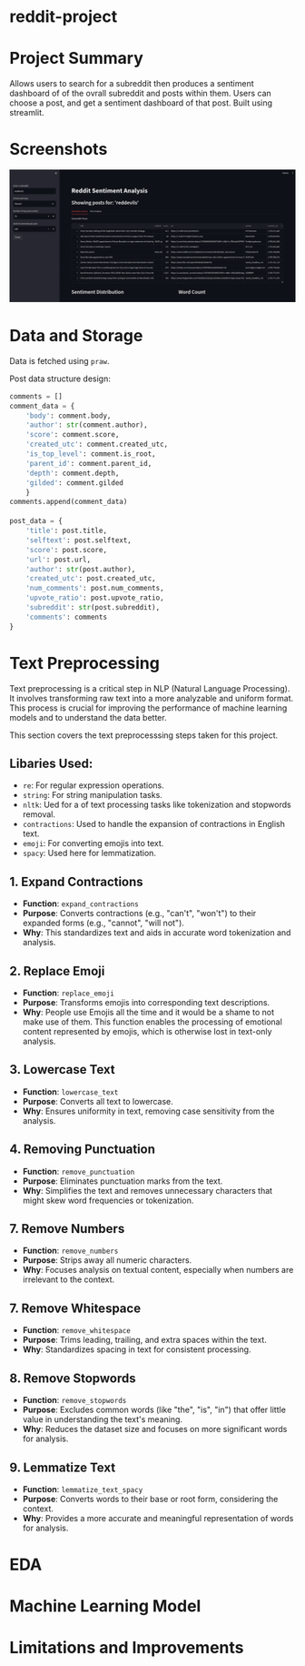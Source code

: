 # reddit-project

# Project Summary

Allows users to search for a subreddit then produces a sentiment dashboard of of the ovrall subreddit and posts within them. Users can choose a post, and get a sentiment dashboard of that post. Built using streamlit.

# Screenshots

![Alt text](ezgif.com-animated-gif-maker.gif)

# Data and Storage

Data is fetched using `praw`.

Post data structure design:
```python
comments = []
comment_data = {
    'body': comment.body,
    'author': str(comment.author),
    'score': comment.score,
    'created_utc': comment.created_utc,
    'is_top_level': comment.is_root,
    'parent_id': comment.parent_id,
    'depth': comment.depth,
    'gilded': comment.gilded
    }
comments.append(comment_data)

post_data = {
    'title': post.title,
    'selftext': post.selftext,
    'score': post.score,
    'url': post.url,
    'author': str(post.author),
    'created_utc': post.created_utc,
    'num_comments': post.num_comments,
    'upvote_ratio': post.upvote_ratio,
    'subreddit': str(post.subreddit),
    'comments': comments
}
```

# Text Preprocessing 

Text preprocessing is a critical step in NLP (Natural Language Processing). It involves transforming raw text into a more analyzable and uniform format. This process is crucial for improving the performance of machine learning models and to understand the data better.

This section covers the text preprocesssing steps taken for this project. 

## Libaries Used:

- `re`: For regular expression operations.
- `string`: For string manipulation tasks.
- `nltk`:  Ued for a  of text processing tasks like tokenization and stopwords removal.
- `contractions`: Used to handle the expansion of contractions in English text.
- `emoji`: For converting emojis into text.
- `spacy`: Used here for lemmatization.


## 1. Expand Contractions
- **Function**: `expand_contractions`
- **Purpose**: Converts contractions (e.g., "can't", "won't") to their expanded forms (e.g., "cannot", "will not").
- **Why**: This standardizes text and aids in accurate word tokenization and analysis.

## 2. Replace Emoji
- **Function**: `replace_emoji`
- **Purpose**: Transforms emojis into corresponding text descriptions.
- **Why**: People use Emojis all the time and it would be a shame to not make use of them. This function enables the processing of emotional content represented by emojis, which is otherwise lost in text-only analysis.

## 3. Lowercase Text
- **Function**: `lowercase_text`
- **Purpose**: Converts all text to lowercase.
- **Why**: Ensures uniformity in text, removing case sensitivity from the analysis.

## 4. Removing Punctuation
- **Function**: `remove_punctuation`
- **Purpose**: Eliminates punctuation marks from the text.
- **Why**: Simplifies the text and removes unnecessary characters that might skew word frequencies or tokenization.

## 7. Remove Numbers
- **Function**: `remove_numbers`
- **Purpose**: Strips away all numeric characters.
- **Why**: Focuses analysis on textual content, especially when numbers are irrelevant to the context.

## 7. Remove Whitespace

- **Function**: `remove_whitespace`
- **Purpose**: Trims leading, trailing, and extra spaces within the text.
- **Why**: Standardizes spacing in text for consistent processing.

## 8. Remove Stopwords

- **Function**: `remove_stopwords`
- **Purpose**: Excludes common words (like "the", "is", "in") that offer little value in understanding the text's meaning.
- **Why**: Reduces the dataset size and focuses on more significant words for analysis.

## 9. Lemmatize Text

- **Function**: `lemmatize_text_spacy`
- **Purpose**: Converts words to their base or root form, considering the context.
- **Why**: Provides a more accurate and meaningful representation of words for analysis.

# EDA

# Machine Learning Model

# Limitations and Improvements